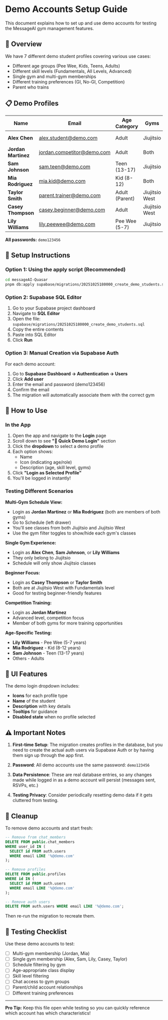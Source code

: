 # Demo Accounts Setup Guide

This document explains how to set up and use demo accounts for testing the MessageAI gym management features.

## 🎯 Overview

We have 7 different demo student profiles covering various use cases:
- Different age groups (Pee Wee, Kids, Teens, Adults)
- Different skill levels (Fundamentals, All Levels, Advanced)
- Single gym and multi-gym memberships
- Different training preferences (GI, No-GI, Competition)
- Parent who trains

## 📋 Demo Profiles

| Name | Email | Age Category | Gyms | Skill Level | Focus |
|------|-------|-------------|------|-------------|-------|
| **Alex Chen** | alex.student@demo.com | Adult | Jiujitsio | All Levels | Fitness, Competition |
| **Jordan Martinez** | jordan.competitor@demo.com | Adult | Both | Advanced | Competition, Technique |
| **Sam Johnson** | sam.teen@demo.com | Teen (13-17) | Jiujitsio | All Levels | Fitness, Self Defense |
| **Mia Rodriguez** | mia.kid@demo.com | Kid (8-12) | Both | Fundamentals | Fun, Discipline |
| **Taylor Smith** | parent.trainer@demo.com | Adult (Parent) | Jiujitsio West | Fundamentals | Family Activity |
| **Casey Thompson** | casey.beginner@demo.com | Adult | Jiujitsio West | Fundamentals | Fitness, Weight Loss |
| **Lily Williams** | lily.peewee@demo.com | Pee Wee (5-7) | Jiujitsio | All Levels | Fun, Discipline |

**All passwords:** `demo123456`

## 🚀 Setup Instructions

### Option 1: Using the apply script (Recommended)

```bash
cd messageAI-Quasar
pnpm db:apply supabase/migrations/20251025180000_create_demo_students.sql
```

### Option 2: Supabase SQL Editor

1. Go to your Supabase project dashboard
2. Navigate to **SQL Editor**
3. Open the file: `supabase/migrations/20251025180000_create_demo_students.sql`
4. Copy the entire contents
5. Paste into SQL Editor
6. Click **Run**

### Option 3: Manual Creation via Supabase Auth

For each demo account:

1. Go to **Supabase Dashboard → Authentication → Users**
2. Click **Add user**
3. Enter the email and password (demo123456)
4. Confirm the email
5. The migration will automatically associate them with the correct gym

## 🧪 How to Use

### In the App

1. Open the app and navigate to the **Login** page
2. Scroll down to see **"🧪 Quick Demo Login"** section
3. Click the **dropdown** to select a demo profile
4. Each option shows:
   - Name
   - Icon (indicating age/role)
   - Description (age, skill level, gyms)
5. Click **"Login as Selected Profile"**
6. You'll be logged in instantly!

### Testing Different Scenarios

**Multi-Gym Schedule View:**
- Login as **Jordan Martinez** or **Mia Rodriguez** (both are members of both gyms)
- Go to Schedule (left drawer)
- You'll see classes from both Jiujitsio and Jiujitsio West
- Use the gym filter toggles to show/hide each gym's classes

**Single Gym Experience:**
- Login as **Alex Chen**, **Sam Johnson**, or **Lily Williams**
- They only belong to Jiujitsio
- Schedule will only show Jiujitsio classes

**Beginner Focus:**
- Login as **Casey Thompson** or **Taylor Smith**
- Both are at Jiujitsio West with Fundamentals level
- Good for testing beginner-friendly features

**Competition Training:**
- Login as **Jordan Martinez**
- Advanced level, competition focus
- Member of both gyms for more training opportunities

**Age-Specific Testing:**
- **Lily Williams** - Pee Wee (5-7 years)
- **Mia Rodriguez** - Kid (8-12 years)
- **Sam Johnson** - Teen (13-17 years)
- Others - Adults

## 🎨 UI Features

The demo login dropdown includes:
- **Icons** for each profile type
- **Name** of the student
- **Description** with key details
- **Tooltips** for guidance
- **Disabled state** when no profile selected

## ⚠️ Important Notes

1. **First-time Setup**: The migration creates profiles in the database, but you need to create the actual auth users via Supabase Auth or by having them sign up through the app first.

2. **Password**: All demo accounts use the same password: `demo123456`

3. **Data Persistence**: These are real database entries, so any changes made while logged in as a demo account will persist (messages sent, RSVPs, etc.)

4. **Testing Privacy**: Consider periodically resetting demo data if it gets cluttered from testing.

## 🧹 Cleanup

To remove demo accounts and start fresh:

```sql
-- Remove from chat_members
DELETE FROM public.chat_members 
WHERE user_id IN (
  SELECT id FROM auth.users 
  WHERE email LIKE '%@demo.com'
);

-- Remove profiles
DELETE FROM public.profiles 
WHERE id IN (
  SELECT id FROM auth.users 
  WHERE email LIKE '%@demo.com'
);

-- Remove auth users
DELETE FROM auth.users WHERE email LIKE '%@demo.com';
```

Then re-run the migration to recreate them.

## 🎯 Testing Checklist

Use these demo accounts to test:

- [ ] Multi-gym membership (Jordan, Mia)
- [ ] Single gym membership (Alex, Sam, Lily, Casey, Taylor)
- [ ] Schedule filtering by gym
- [ ] Age-appropriate class display
- [ ] Skill level filtering
- [ ] Chat access to gym groups
- [ ] Parent/child account relationships
- [ ] Different training preferences

---

**Pro Tip:** Keep this file open while testing so you can quickly reference which account has which characteristics!

